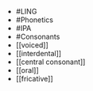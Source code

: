 - #LING
- #Phonetics
- #IPA
- #Consonants
- [[voiced]]
- [[interdental]]
- [[central consonant]]
- [[oral]]
- [[fricative]]